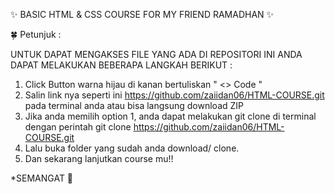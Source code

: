 ✨ BASIC HTML & CSS COURSE FOR MY FRIEND RAMADHAN ✨

🍀 Petunjuk : 

UNTUK DAPAT MENGAKSES FILE YANG ADA DI REPOSITORI INI ANDA DAPAT MELAKUKAN BEBERAPA LANGKAH BERIKUT : 

1. Click Button warna hijau di kanan bertuliskan " <> Code "
2. Salin link nya seperti ini https://github.com/zaiidan06/HTML-COURSE.git pada terminal anda atau bisa langsung download ZIP
3. Jika anda memilih option 1, anda dapat melakukan git clone di terminal dengan perintah git clone https://github.com/zaiidan06/HTML-COURSE.git
4. Lalu buka folder yang sudah anda download/ clone.
5. Dan sekarang lanjutkan course mu!!

*SEMANGAT 💖
